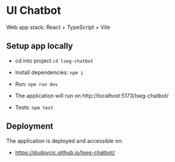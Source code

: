 # UI Chatbot

Web app stack: React + TypeScript + Vite

## Setup app locally

- cd into project ```cd lseg-chatbot```
- Install dependencies: ```npm i```
- Run: ```npm run dev```

- The application will run on http://localhost:5173/lseg-chatbot/

- Tests: ```npm test```

## Deployment

The application is deployed and accessible on:
- https://dudovcic.github.io/lseg-chatbot/ 

